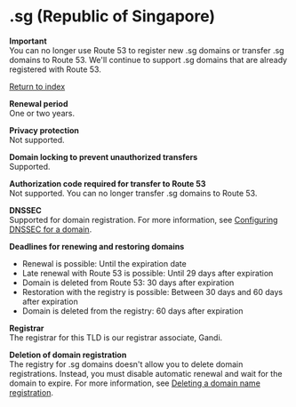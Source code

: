 # \.sg \(Republic of Singapore\)<a name="sg"></a>

**Important**  
You can no longer use Route 53 to register new \.sg domains or transfer \.sg domains to Route 53\. We'll continue to support \.sg domains that are already registered with Route 53\.

[Return to index](registrar-tld-list.md#index)

**Renewal period**  
One or two years\.

**Privacy protection**  
Not supported\.

**Domain locking to prevent unauthorized transfers**  
Supported\.

**Authorization code required for transfer to Route 53**  
Not supported\. You can no longer transfer \.sg domains to Route 53\.

**DNSSEC**  
Supported for domain registration\. For more information, see [Configuring DNSSEC for a domain](domain-configure-dnssec.md)\.

**Deadlines for renewing and restoring domains**  
+ Renewal is possible: Until the expiration date
+ Late renewal with Route 53 is possible: Until 29 days after expiration
+ Domain is deleted from Route 53: 30 days after expiration
+ Restoration with the registry is possible: Between 30 days and 60 days after expiration
+ Domain is deleted from the registry: 60 days after expiration

**Registrar**  
The registrar for this TLD is our registrar associate, Gandi\.

**Deletion of domain registration**  
The registry for \.sg domains doesn't allow you to delete domain registrations\. Instead, you must disable automatic renewal and wait for the domain to expire\. For more information, see [Deleting a domain name registration](domain-delete.md)\.